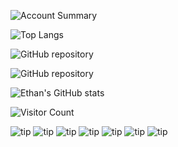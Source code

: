 ![Account Summary](https://github-stats.ubrong.com/api?username=ethanYaoyx&amp;show_icons=true;theme=cobalt)

![Top Langs](https://github-readme-stats.vercel.app/api/top-langs/?username=ethanYaoyx)

![GitHub repository](https://github-readme-stats.vercel.app/api/pin/?username=ethanYaoyx&repo=ethanYaoyx-Image_Generation_for_Medical_Application_Dog_hip&amp;theme=dark)

![GitHub repository](https://github-readme-stats.vercel.app/api/pin/?username=ethanYaoyx&repo=Dog_heart_Classification&amp&amp;theme=dark)

![Ethan's GitHub stats](https://github-readme-stats.vercel.app/api?username=ethanYaoyx&count_private=true&show_icons=true&theme=dracula&bg_color=DEG,COLOR1,COLOR2,COLOR3...COLOR10)

![Visitor Count](https://profile-counter.glitch.me/{ethanYaoyx}/count.svg)

![tip](https://badgen.net/badge/github/1.0.0/green?icon=github)
![tip](https://badgen.net/badge/python/1.0.0/green?icon=packagephobia)
![tip](https://badgen.net/badge/pytorch/1.0.0/green?icon=packagephobia)
![tip](https://badgen.net/badge/pandas/1.0.0/green?icon=packagephobia)
![tip](https://badgen.net/badge/diffusers/1.0.0/green?icon=packagephobia)
![tip](https://badgen.net/badge/huggingface/1.0.0/green?icon=packagephobia)
![tip](https://badgen.net/badge/transformers/1.0.0/green?icon=packagephobia)
<!--
![GitHub repository](https://github-stats.ubrong.com/api/pin/?username=ethanYaoyx&amp;repo=Dog_heart_Classification&amp;theme=dark)
**ethanYaoyx/ethanYaoyx** is a ✨ _special_ ✨ repository because its `README.md` (this file) appears on your GitHub profile.

Here are some ideas to get you started:

- 🔭 I’m currently working on ...
- 🌱 I’m currently learning ...
- 👯 I’m looking to collaborate on ...
- 🤔 I’m looking for help with ...
- 💬 Ask me about ...
- 📫 How to reach me: ...
- 😄 Pronouns: ...
- ⚡ Fun fact: ...
-->
